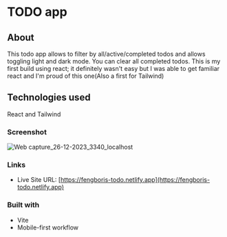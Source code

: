 # TODO app

## About

This todo app allows to filter by all/active/completed todos and allows toggling light and dark mode. You can clear all completed todos. This is my first build using react; it definitely wasn't easy but I was able to get familiar react and I'm proud of this one(Also a first for Tailwind)

## Technologies used

React and Tailwind

### Screenshot

![Web capture_26-12-2023_3340_localhost](Web_capture_26-12-2023_3340_localhost)

### Links

- Live Site URL: [https://fengboris-todo.netlify.app](https://fengboris-todo.netlify.app)

### Built with
 
- Vite
- Mobile-first workflow
